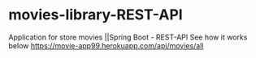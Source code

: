 # movies-library-REST-API
Application for store movies ||Spring Boot - REST-API
See how it works below
https://movie-app99.herokuapp.com/api/movies/all
